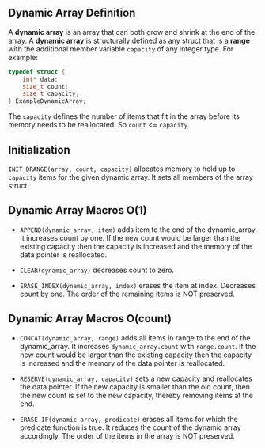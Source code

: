 ## Dynamic Array Definition

A **dynamic array** is an array that can both grow and shrink at the end of the array.
A **dynamic array** is structurally defined as any struct that is a **range**
with the additional member variable `capacity` of any integer type.
For example:

```c
typedef struct {
    int* data;
    size_t count;
    size_t capacity;
} ExampleDynamicArray;
```

The `capacity` defines the number of items that fit in the array
before its memory needs to be reallocated. So `count` <= `capacity`.

## Initialization

`INIT_DRANGE(array, count, capacity)` allocates memory to hold up to `capacity` items
for the given dynamic array. It sets all members of the array struct.

## Dynamic Array Macros O(1)

- `APPEND(dynamic_array, item)` adds item to the end of the dynamic_array.
  It increases count by one.
  If the new count would be larger than the existing capacity then
  the capacity is increased and the memory of the data pointer is reallocated.

- `CLEAR(dynamic_array)` decreases count to zero.

- `ERASE_INDEX(dynamic_array, index)` erases the item at index.
  Decreases count by one.
  The order of the remaining items is NOT preserved.

## Dynamic Array Macros O(count)

- `CONCAT(dynamic_array, range)` adds all items in range to the end of the dynamic_array.
  It increases `dynamic_array.count` with `range.count`.
  If the new count would be larger than the existing capacity then
  the capacity is increased and the memory of the data pointer is reallocated.

- `RESERVE(dynamic_array, capacity)` sets a new capacity and reallocates the data pointer.
  If the new capacity is smaller than the old count,
  then the new count is set to the new capacity, thereby removing items at the end.

- `ERASE_IF(dynamic_array, predicate)` erases all items for which the
  predicate function is true.
  It reduces the count of the dynamic array accordingly.
  The order of the items in the array is NOT preserved.
